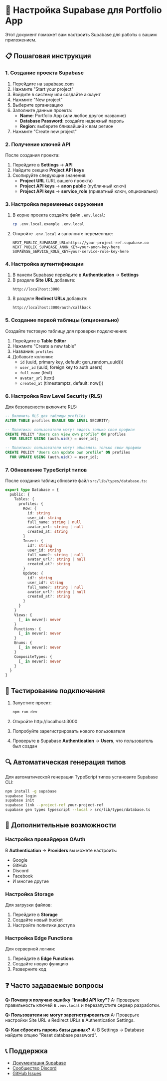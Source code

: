 # 🔧 Настройка Supabase для Portfolio App

Этот документ поможет вам настроить Supabase для работы с вашим приложением.

## 📋 Пошаговая инструкция

### 1. Создание проекта Supabase

1. Перейдите на [supabase.com](https://supabase.com)
2. Нажмите "Start your project"
3. Войдите в систему или создайте аккаунт
4. Нажмите "New project"
5. Выберите организацию
6. Заполните данные проекта:
   - **Name**: Portfolio App (или любое другое название)
   - **Database Password**: создайте надежный пароль
   - **Region**: выберите ближайший к вам регион
7. Нажмите "Create new project"

### 2. Получение ключей API

После создания проекта:

1. Перейдите в **Settings** → **API**
2. Найдите секцию **Project API keys**
3. Скопируйте следующие значения:
   - **Project URL** (URL вашего проекта)
   - **Project API keys** → **anon public** (публичный ключ)
   - **Project API keys** → **service_role** (приватный ключ, опционально)

### 3. Настройка переменных окружения

1. В корне проекта создайте файл `.env.local`:
   ```bash
   cp .env.local.example .env.local
   ```

2. Откройте `.env.local` и заполните переменные:
   ```env
   NEXT_PUBLIC_SUPABASE_URL=https://your-project-ref.supabase.co
   NEXT_PUBLIC_SUPABASE_ANON_KEY=your-anon-key-here
   SUPABASE_SERVICE_ROLE_KEY=your-service-role-key-here
   ```

### 4. Настройка аутентификации

1. В панели Supabase перейдите в **Authentication** → **Settings**
2. В разделе **Site URL** добавьте:
   ```x
   http://localhost:3000
   ```
3. В разделе **Redirect URLs** добавьте:
   ```
   http://localhost:3000/auth/callback
   ```

### 5. Создание первой таблицы (опционально)

Создайте тестовую таблицу для проверки подключения:

1. Перейдите в **Table Editor**
2. Нажмите "Create a new table"
3. Название: `profiles`
4. Добавьте колонки:
   - `id` (uuid, primary key, default: gen_random_uuid())
   - `user_id` (uuid, foreign key to auth.users)
   - `full_name` (text)
   - `avatar_url` (text)
   - `created_at` (timestamptz, default: now())

### 6. Настройка Row Level Security (RLS)

Для безопасности включите RLS:

```sql
-- Включить RLS для таблицы profiles
ALTER TABLE profiles ENABLE ROW LEVEL SECURITY;

-- Политика: пользователи могут видеть только свои профили
CREATE POLICY "Users can view own profile" ON profiles
  FOR SELECT USING (auth.uid() = user_id);

-- Политика: пользователи могут обновлять только свои профили
CREATE POLICY "Users can update own profile" ON profiles
  FOR UPDATE USING (auth.uid() = user_id);
```

### 7. Обновление TypeScript типов

После создания таблиц обновите файл `src/lib/types/database.ts`:

```typescript
export type Database = {
  public: {
    Tables: {
      profiles: {
        Row: {
          id: string
          user_id: string
          full_name: string | null
          avatar_url: string | null
          created_at: string
        }
        Insert: {
          id?: string
          user_id: string
          full_name?: string | null
          avatar_url?: string | null
          created_at?: string
        }
        Update: {
          id?: string
          user_id?: string
          full_name?: string | null
          avatar_url?: string | null
          created_at?: string
        }
      }
    }
    Views: {
      [_ in never]: never
    }
    Functions: {
      [_ in never]: never
    }
    Enums: {
      [_ in never]: never
    }
    CompositeTypes: {
      [_ in never]: never
    }
  }
}
```

## 🧪 Тестирование подключения

1. Запустите проект:
   ```bash
   npm run dev
   ```

2. Откройте http://localhost:3000

3. Попробуйте зарегистрировать нового пользователя

4. Проверьте в Supabase **Authentication** → **Users**, что пользователь был создан

## 🔍 Автоматическая генерация типов

Для автоматической генерации TypeScript типов установите Supabase CLI:

```bash
npm install -g supabase
supabase login
supabase init
supabase link --project-ref your-project-ref
supabase gen types typescript --local > src/lib/types/database.ts
```

## 🚀 Дополнительные возможности

### Настройка провайдеров OAuth

В **Authentication** → **Providers** вы можете настроить:
- Google
- GitHub  
- Discord
- Facebook
- И многие другие

### Настройка Storage

Для загрузки файлов:
1. Перейдите в **Storage**
2. Создайте новый bucket
3. Настройте политики доступа

### Настройка Edge Functions

Для серверной логики:
1. Перейдите в **Edge Functions**
2. Создайте новую функцию
3. Разверните код

## ❓ Часто задаваемые вопросы

**Q: Почему я получаю ошибку "Invalid API key"?**
A: Проверьте правильность ключей в `.env.local` и перезапустите сервер разработки.

**Q: Пользователи не могут зарегистрироваться**
A: Проверьте настройки Site URL и Redirect URLs в Authentication Settings.

**Q: Как сбросить пароль базы данных?**
A: В Settings → Database найдите опцию "Reset database password".

## 📞 Поддержка

- [Документация Supabase](https://supabase.com/docs)
- [Сообщество Discord](https://discord.supabase.com)
- [GitHub Issues](https://github.com/supabase/supabase/issues)
